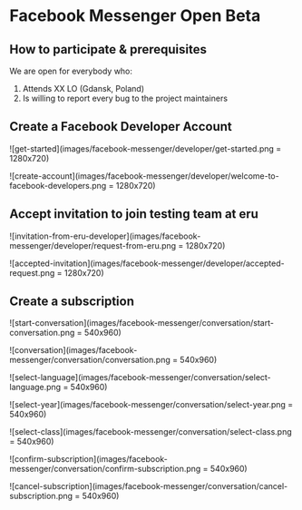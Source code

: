﻿# Facebook Messenger Open Beta

## How to participate & prerequisites

We are open for everybody who: 
1. Attends XX LO (Gdansk, Poland)
2. Is willing to report every bug to the project maintainers

## Create a Facebook Developer Account

![get-started](images/facebook-messenger/developer/get-started.png = 1280x720)

![create-account](images/facebook-messenger/developer/welcome-to-facebook-developers.png = 1280x720)

## Accept invitation to join testing team at eru

![invitation-from-eru-developer](images/facebook-messenger/developer/request-from-eru.png = 1280x720)

![accepted-invitation](images/facebook-messenger/developer/accepted-request.png = 1280x720)

## Create a subscription

![start-conversation](images/facebook-messenger/conversation/start-conversation.png = 540x960)

![conversation](images/facebook-messenger/conversation/conversation.png = 540x960)

![select-language](images/facebook-messenger/conversation/select-language.png = 540x960)

![select-year](images/facebook-messenger/conversation/select-year.png = 540x960)

![select-class](images/facebook-messenger/conversation/select-class.png = 540x960)

![confirm-subscription](images/facebook-messenger/conversation/confirm-subscription.png = 540x960)

![cancel-subscription](images/facebook-messenger/conversation/cancel-subscription.png = 540x960)